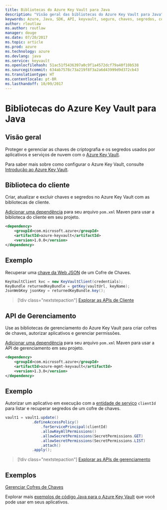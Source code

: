 ```yaml
---
title: Bibliotecas do Azure Key Vault para Java
description: "Visão geral das bibliotecas do Azure Key Vault para Java"
keywords: Azure, Java, SDK, API, keyvault, seguro, chaves, segredos, cofre
author: rloutlaw
ms.author: routlaw
manager: douge
ms.date: 07/20/2017
ms.topic: article
ms.prod: azure
ms.technology: azure
ms.devlang: java
ms.service: keyvault
ms.openlocfilehash: 51ac51f5436397a0c9f1a4572dcf79a40f10b538
ms.sourcegitcommit: 634ab7578c73a219f8f3a2a6d43999d9d372cb43
ms.translationtype: HT
ms.contentlocale: pt-BR
ms.lasthandoff: 10/09/2017
---
```

# <a name="azure-key-vault-libraries-for-java"></a>Bibliotecas do Azure Key Vault para Java

## <a name="overview"></a>Visão geral

Proteger e gerenciar as chaves de criptografia e os segredos usados por aplicativos e serviços de nuvem com o [Azure Key Vault](/azure/key-vault/).

Para saber mais sobre como configurar o Azure Key Vault, consulte [Introdução ao Azure Key Vault](/azure/key-vault/key-vault-get-started).

## <a name="client-library"></a>Biblioteca do cliente

Criar, atualizar e excluir chaves e segredos no Azure Key Vault com as bibliotecas de cliente.

[Adicionar uma dependência](https://maven.apache.org/guides/getting-started/index.html#How_do_I_use_external_dependencies) para seu arquivo `pom.xml` Maven para usar a biblioteca do cliente em seu projeto.  

```XML
<dependency>
    <groupId>com.microsoft.azure</groupId>
    <artifactId>azure-keyvault</artifactId>
    <version>1.0.0</version>
</dependency>
```   

## <a name="example"></a>Exemplo

Recuperar uma [chave da Web JSON](https://tools.ietf.org/html/draft-ietf-jose-json-web-key-18) de um Cofre de Chaves.

```java
KeyVaultClient kvc = new KeyVaultClient(credentials);
KeyBundle returnedKeyBundle = getKey(vaultUrl, keyName);
JsonWebKey jsonKey = returnedKeyBundle.key();
```

> [!div class="nextstepaction"]
> [Explorar as APIs de Cliente](/java/api/overview/azure/keyvault/clientlibrary)


## <a name="management-api"></a>API de Gerenciamento

Use as bibliotecas de gerenciamento do Azure Key Vault para criar cofres de chaves, autorizar aplicativos e gerenciar permissões. 

[Adicionar uma dependência](https://maven.apache.org/guides/getting-started/index.html#How_do_I_use_external_dependencies) para seu arquivo `pom.xml` Maven para usar a API de gerenciamento em seu projeto.  

```XML
<dependency>
    <groupId>com.microsoft.azure</groupId>
    <artifactId>azure-mgmt-keyvault</artifactId>
    <version>1.3.0</version>
</dependency>
```

## <a name="example"></a>Exemplo

Autorizar um aplicativo em execução com a [entidade de serviço](/azure/azure-resource-manager/resource-group-create-service-principal-portal) `clientId` para listar e recuperar segredos de um cofre de chaves. 

```java
vault1 = vault1.update()
            .defineAccessPolicy()
                .forServicePrincipal(clientId)
                .allowKeyAllPermissions()
                .allowSecretPermissions(SecretPermissions.GET)
                .allowSecretPermissions(SecretPermissions.LIST)
                .attach()
            .apply();
```

> [!div class="nextstepaction"]
> [Explorar as APIs de gerenciamento](/java/api/overview/azure/keyvault/managementapi)


## <a name="samples"></a>Exemplos

[Gerenciar Cofres de Chaves][1]   

[1]: https://github.com/Azure-Samples/key-vault-java-manage-key-vaults

Explorar mais [exemplos de código Java para o Azure Key Vault](https://azure.microsoft.com/resources/samples/?platform=java&term=key+vault) que você pode usar em seus aplicativos.
